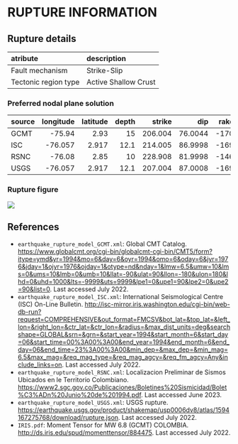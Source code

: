 # RUPTURE INFORMATION
    
## Rupture details

| atribute             | description          |
|:---------------------|:---------------------|
| Fault mechanism       | Strike-Slip          |
| Tectonic region type | Active Shallow Crust |

### Preferred nodal plane solution

| source   |   longitude |   latitude |   depth |   strike |     dip |   rake |   mag |
|:---------|------------:|-----------:|--------:|---------:|--------:|-------:|------:|
| GCMT     |     -75.94  |      2.93  |    15   |  206.004 | 76.0044 |   -170 |  6.8  |
| ISC      |     -76.057 |      2.917 |    12.1 |  214.005 | 86.9998 |   -169 |  6.76 |
| RSNC     |     -76.08  |      2.85  |    10   |  228.908 | 81.9998 |   -146 |  6.8  |
| USGS     |     -76.057 |      2.917 |    12.1 |  207.004 | 87.0008 |   -169 |  6.76 |

### Rupture figure

![](earthquake_ruptures.png)

## References

- `earthquake_rupture_model_GCMT.xml`: Global CMT Catalog. https://www.globalcmt.org/cgi-bin/globalcmt-cgi-bin/CMT5/form?itype=ymd&yr=1994&mo=6&day=6&oyr=1994&omo=6&oday=6&jyr=1976&jday=1&ojyr=1976&ojday=1&otype=nd&nday=1&lmw=6.5&umw=10&lms=0&ums=10&lmb=0&umb=10&llat=-90&ulat=90&llon=-180&ulon=180&lhd=0&uhd=1000&lts=-9999&uts=9999&lpe1=0&upe1=90&lpe2=0&upe2=90&list=0. Last accessed July 2022. 
- `earthquake_rupture_model_ISC.xml`: International Seismological Centre (ISC) On-Line Bulletin. http://isc-mirror.iris.washington.edu/cgi-bin/web-db-run?request=COMPREHENSIVE&out_format=FMCSV&bot_lat=&top_lat=&left_lon=&right_lon=&ctr_lat=&ctr_lon=&radius=&max_dist_units=deg&searchshape=GLOBAL&srn=&grn=&start_year=1994&start_month=6&start_day=06&start_time=00%3A00%3A00&end_year=1994&end_month=6&end_day=06&end_time=23%3A00%3A00&min_dep=&max_dep=&min_mag=6.5&max_mag=&req_mag_type=&req_mag_agcy=&req_fm_agcy=Any&include_links=on. Last accessed July 2022.
- `earthquake_rupture_model_RSNC.xml`: Localizacion Preliminar de Sismos Ubicados en le Territorio Colombiano. https://www2.sgc.gov.co/Publicaciones/Boletines%20Sismicidad/Bolet%C3%ADn%20Junio%20de%201994.pdf. Last accessed June 2023. 
- `earthquake_rupture_model_USGS.xml`: USGS rupture. https://earthquake.usgs.gov/product/shakemap/usp0006dv8/atlas/1594167275768/download/rupture.json. Last accessed July 2022.
- `IRIS.pdf`: Moment Tensor for MW 6.8 (GCMT) COLOMBIA. http://ds.iris.edu/spud/momenttensor/884475. Last accessed July 2022.
